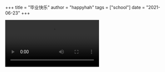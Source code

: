 +++
title = "毕业快乐"
author = "happyhah"
tags = ["school"]
date = "2021-06-23"
+++

<!--more-->

<video src="C:\Users\南木花花\Documents\myBlog\hugo-theme-anubis\exampleSiteMultilingual\static\videos\6月23日毕业纪念视频最终版.mp4"></video>

